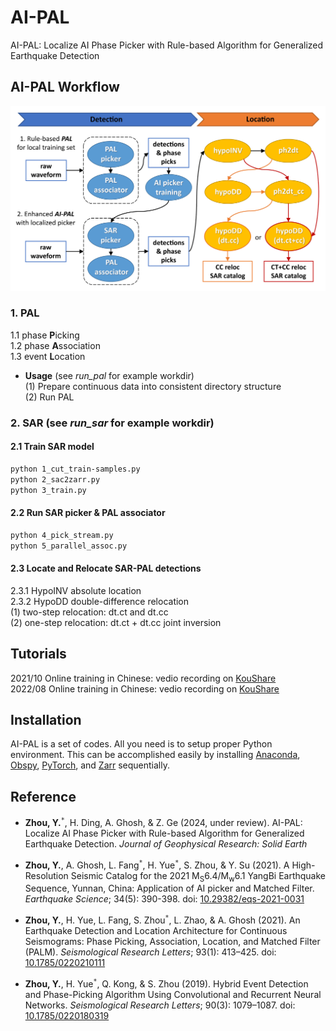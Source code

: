 # AI-PAL  
AI-PAL: Localize AI Phase Picker with Rule-based Algorithm for Generalized Earthquake Detection  

## **AI-PAL Workflow**  
![Zhou et al., (2024)](./doc/AI-PAL_workflow.jpg)  

### 1. PAL  
1.1 phase **P**icking  
1.2 phase **A**ssociation  
1.3 event **L**ocation  

- **Usage** (see *run_pal* for example workdir)  
(1) Prepare continuous data into consistent directory structure  
(2) Run PAL  

### 2. SAR (see *run_sar* for example workdir)  
#### 2.1 Train SAR model  
```bash
python 1_cut_train-samples.py
python 2_sac2zarr.py
python 3_train.py
```  

#### 2.2 Run SAR picker & PAL associator  
```bash
python 4_pick_stream.py
python 5_parallel_assoc.py
```  

#### 2.3 Locate and Relocate SAR-PAL detections  
2.3.1 HypoINV absolute location  
2.3.2 HypoDD double-difference relocation  
(1) two-step relocation: dt.ct and dt.cc  
(2) one-step relocation: dt.ct + dt.cc joint inversion  

## Tutorials  

2021/10 Online training in Chinese: vedio recording on [KouShare](https://www.koushare.com/lives/room/549779)  
2022/08 Online training in Chinese: vedio recording on [KouShare](https://www.koushare.com/video/videodetail/31656)  

## Installation  

AI-PAL is a set of codes. All you need is to setup proper Python environment. This can be accomplished easily by installing [Anaconda](https://www.anaconda.com/products/individual#Downloads), [Obspy](https://github.com/obspy/obspy/wiki/Installation-via-Anaconda), [PyTorch](https://pytorch.org/), and [Zarr](https://zarr.readthedocs.io/en/stable/) sequentially.  

## Reference  

- **Zhou, Y.**<sup>`*`</sup>, H. Ding, A. Ghosh, & Z. Ge (2024, under review). AI-PAL: Localize AI Phase Picker with Rule-based Algorithm for Generalized Earthquake Detection. *Journal of Geophysical Research: Solid Earth*  

- **Zhou, Y.**, A. Ghosh, L. Fang<sup>`*`</sup>, H. Yue<sup>`*`</sup>, S. Zhou, & Y. Su (2021). A High-Resolution Seismic Catalog for the 2021 M<sub>S</sub>6.4/M<sub>w</sub>6.1 YangBi Earthquake Sequence, Yunnan, China: Application of AI picker and Matched Filter. *Earthquake Science*; 34(5): 390-398. doi: [10.29382/eqs-2021-0031](https://doi.org/10.29382/eqs-2021-0031)  

- **Zhou, Y.**, H. Yue, L. Fang, S. Zhou<sup>`*`</sup>, L. Zhao, & A. Ghosh (2021). An Earthquake Detection and Location Architecture for Continuous Seismograms: Phase Picking, Association, Location, and Matched Filter (PALM). *Seismological Research Letters*; 93(1): 413–425. doi: [10.1785/0220210111](https://doi.org/10.1785/0220210111)  

- **Zhou, Y.**, H. Yue<sup>`*`</sup>, Q. Kong, & S. Zhou (2019). Hybrid Event Detection and Phase-Picking Algorithm Using Convolutional and Recurrent Neural Networks. *Seismological Research Letters*; 90(3): 1079–1087. doi: [10.1785/0220180319](https://doi.org/10.1785/0220180319)  
